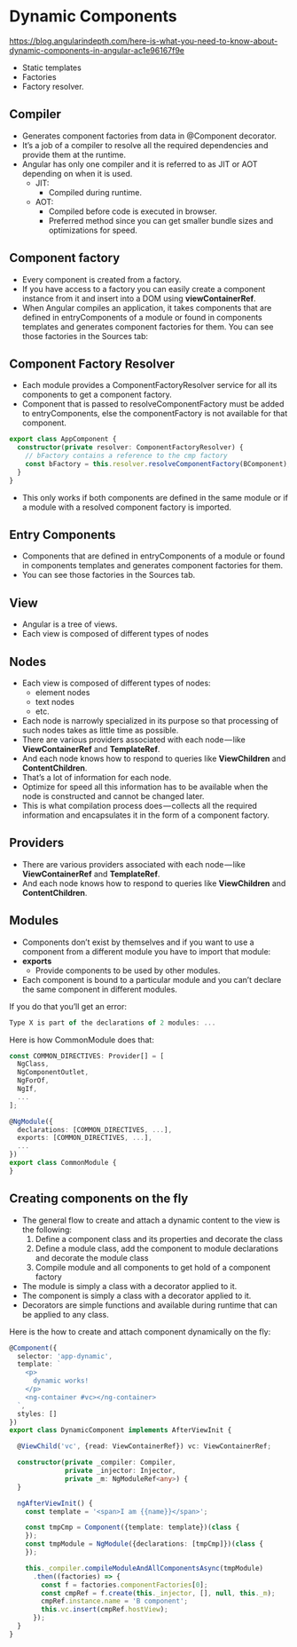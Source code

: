# Dynamic Components

https://blog.angularindepth.com/here-is-what-you-need-to-know-about-dynamic-components-in-angular-ac1e96167f9e

- Static templates
- Factories
- Factory resolver.

## Compiler
- Generates component factories from data in @Component decorator.
- It’s a job of a compiler to resolve all the required dependencies and provide them at the runtime.
- Angular has only one compiler and it is referred to as JIT or AOT depending on when it is used.
  - JIT:
    - Compiled during runtime.
  - AOT:
    - Compiled before code is executed in browser.
    - Preferred method since you can get smaller bundle sizes and optimizations for speed.

## Component factory
- Every component is created from a factory.
- If you have access to a factory you can easily create a component instance from it and insert into a DOM using **viewContainerRef**.
- When Angular compiles an application, it takes components that are defined in entryComponents of a module or found in components templates and generates component factories for them. You can see those factories in the Sources tab:

## Component Factory Resolver
- Each module provides a ComponentFactoryResolver service for all its components to get a component factory.
- Component that is passed to resolveComponentFactory must be added to entryComponents, else the componentFactory is not available for that component.

````typescript
export class AppComponent {
  constructor(private resolver: ComponentFactoryResolver) {
    // bFactory contains a reference to the cmp factory
    const bFactory = this.resolver.resolveComponentFactory(BComponent);
  }
}
````

- This only works if both components are defined in the same module or if a module with a resolved component factory is imported.

## Entry Components
- Components that are defined in entryComponents of a module or found in components templates and generates component factories for them.
- You can see those factories in the Sources tab.

## View
- Angular is a tree of views.
- Each view is composed of different types of nodes

## Nodes
- Each view is composed of different types of nodes:
  - element nodes
  - text nodes
  - etc.
- Each node is narrowly specialized in its purpose so that processing of such nodes takes as little time as possible.
- There are various providers associated with each node — like **ViewContainerRef** and **TemplateRef**.
- And each node knows how to respond to queries like **ViewChildren** and **ContentChildren**.
- That’s a lot of information for each node.
- Optimize for speed all this information has to be available when the node is constructed and cannot be changed later.
- This is what compilation process does — collects all the required information and encapsulates it in the form of a component factory.
 
## Providers
- There are various providers associated with each node — like **ViewContainerRef** and **TemplateRef**.
- And each node knows how to respond to queries like **ViewChildren** and **ContentChildren**.

## Modules
- Components don’t exist by themselves and if you want to use a component from a different module you have to import that module:
- **exports**
  - Provide components to be used by other modules.
- Each component is bound to a particular module and you can’t declare the same component in different modules.

If you do that you’ll get an error:

````typescript
Type X is part of the declarations of 2 modules: ...
````
  
Here is how CommonModule does that:
````typescript
const COMMON_DIRECTIVES: Provider[] = [
  NgClass,
  NgComponentOutlet,
  NgForOf,
  NgIf,
  ...
];

@NgModule({
  declarations: [COMMON_DIRECTIVES, ...],
  exports: [COMMON_DIRECTIVES, ...],
  ...
})
export class CommonModule {
}
````  
 
## Creating components on the fly
- The general flow to create and attach a dynamic content to the view is the following:
  1. Define a component class and its properties and decorate the class
  2. Define a module class, add the component to module declarations and decorate the module class
  3. Compile module and all components to get hold of a component factory
- The module is simply a class with a decorator applied to it. 
- The component is simply a class with a decorator applied to it.
- Decorators are simple functions and available during runtime that can be applied to any class.

Here is the how to create and attach component dynamically on the fly:
````typescript
@Component({
  selector: 'app-dynamic',
  template: `
    <p>
      dynamic works!
    </p>
    <ng-container #vc></ng-container>
  `,
  styles: []
})
export class DynamicComponent implements AfterViewInit {

  @ViewChild('vc', {read: ViewContainerRef}) vc: ViewContainerRef;

  constructor(private _compiler: Compiler,
              private _injector: Injector,
              private _m: NgModuleRef<any>) {
  }

  ngAfterViewInit() {
    const template = '<span>I am {{name}}</span>';

    const tmpCmp = Component({template: template})(class {
    });
    const tmpModule = NgModule({declarations: [tmpCmp]})(class {
    });

    this._compiler.compileModuleAndAllComponentsAsync(tmpModule)
      .then((factories) => {
        const f = factories.componentFactories[0];
        const cmpRef = f.create(this._injector, [], null, this._m);
        cmpRef.instance.name = 'B component';
        this.vc.insert(cmpRef.hostView);
      });
  }
}
````

